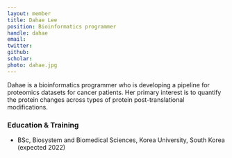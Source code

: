 ```yaml
---
layout: member
title: Dahae Lee
position: Bioinformatics programmer​
handle: dahae
email:
twitter:
github:
scholar: 
photo: dahae.jpg
---
```


  Dahae is a bioinformatics programmer​ who is developing a pipeline for proteomics datasets for cancer patients. Her primary interest is to quantify the protein changes across types of protein post-translational modifications.

### Education & Training
- BSc, Biosystem and Biomedical Sciences, Korea University, South Korea (expected 2022)